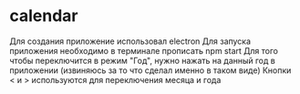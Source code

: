 # calendar
Для создания приложение использовал electron
Для запуска приложения необходимо в терминале прописать npm start
Для того чтобы переключится в режим "Год", нужно нажать на данный год в приложении (извиняюсь за то что сделал именно в таком виде) 
Кнопки < и > используются для переключения месяца и года
